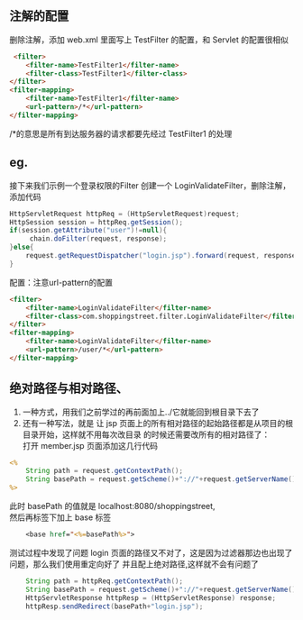 ## 注解的配置

删除注解，添加 web.xml 里面写上 TestFilter 的配置，和 Servlet 的配置很相似
```html
 <filter> 
    <filter-name>TestFilter1</filter-name> 
    <filter-class>TestFilter1</filter-class> 
</filter> 
<filter-mapping> 
    <filter-name>TestFilter1</filter-name>
    <url-pattern>/*</url-pattern> 
</filter-mapping> 
```
/*的意思是所有到达服务器的请求都要先经过 TestFilter1 的处理
## eg.
接下来我们示例一个登录权限的Filter
创建一个 LoginValidateFilter，删除注解，添加代码 
```java
HttpServletRequest httpReq = (HttpServletRequest)request; 
HttpSession session = httpReq.getSession(); 
if(session.getAttribute("user")!=null){
     chain.doFilter(request, response); 
}else{ 
    request.getRequestDispatcher("login.jsp").forward(request, response); 
}
```
配置：注意url-pattern的配置
```html
<filter> 
    <filter-name>LoginValidateFilter</filter-name> 
    <filter-class>com.shoppingstreet.filter.LoginValidateFilter</filter-class> 
</filter> 
<filter-mapping> 
    <filter-name>LoginValidateFilter</filter-name> 
    <url-pattern>/user/*</url-pattern> 
</filter-mapping>
```
## 绝对路径与相对路径、
1. 一种方式，用我们之前学过的再前面加上../它就能回到根目录下去了
2. 还有一种写法，就是 让 jsp 页面上的所有相对路径的起始路径都是从项目的根目录开始，这样就不用每次改目录 的时候还需要改所有的相对路径了：  
打开 member.jsp 页面添加这几行代码   
```jsp
<%
    String path = request.getContextPath(); 
    String basePath = request.getScheme()+"://"+request.getServerName()+":"+request.getServerPort()+path+"/"; 
%>
```
此时 basePath 的值就是 localhost:8080/shoppingstreet,  
然后再<head>标签下加上 base 标签
```jsp
    <base href="<%=basePath%>">
```
测试过程中发现了问题 login 页面的路径又不对了，这是因为过滤器那边也出现了问题，那么我们使用重定向好了 并且配上绝对路径,这样就不会有问题了 
```java
    String path = httpReq.getContextPath();
    String basePath = request.getScheme()+"://"+request.getServerName()+":"+request.getServerPort()+path+"/"; 
    HttpServletResponse httpResp = (HttpServletResponse) response; 
    httpResp.sendRedirect(basePath+"login.jsp");
```